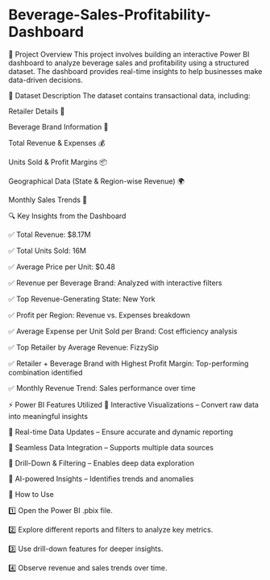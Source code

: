 # Beverage-Sales-Profitability-Dashboard
📝 Project Overview
This project involves building an interactive Power BI dashboard to analyze beverage sales and profitability using a structured dataset. The dashboard provides real-time insights to help businesses make data-driven decisions.

📂 Dataset Description
The dataset contains transactional data, including:

Retailer Details 🏬

Beverage Brand Information 🍹

Total Revenue & Expenses 💰

Units Sold & Profit Margins 📦

Geographical Data (State & Region-wise Revenue) 🌍

Monthly Sales Trends 📆

🔍 Key Insights from the Dashboard

✅ Total Revenue: $8.17M

✅ Total Units Sold: 16M

✅ Average Price per Unit: $0.48

✅ Revenue per Beverage Brand: Analyzed with interactive filters

✅ Top Revenue-Generating State: New York

✅ Profit per Region: Revenue vs. Expenses breakdown

✅ Average Expense per Unit Sold per Brand: Cost efficiency analysis

✅ Top Retailer by Average Revenue: FizzySip

✅ Retailer + Beverage Brand with Highest Profit Margin: Top-performing combination identified

✅ Monthly Revenue Trend: Sales performance over time

⚡ Power BI Features Utilized
🔹 Interactive Visualizations – Convert raw data into meaningful insights

🔹 Real-time Data Updates – Ensure accurate and dynamic reporting

🔹 Seamless Data Integration – Supports multiple data sources

🔹 Drill-Down & Filtering – Enables deep data exploration

🔹 AI-powered Insights – Identifies trends and anomalies

📌 How to Use

1️⃣ Open the Power BI .pbix file.

2️⃣ Explore different reports and filters to analyze key metrics.

3️⃣ Use drill-down features for deeper insights.

4️⃣ Observe revenue and sales trends over time.
